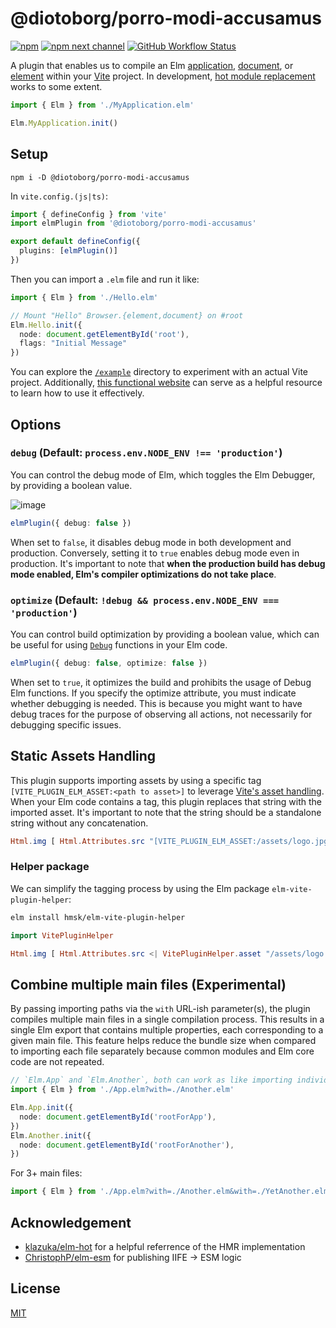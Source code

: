 # @diotoborg/porro-modi-accusamus

[![npm](https://img.shields.io/npm/v/@diotoborg/porro-modi-accusamus.svg?style=for-the-badge)](https://www.npmjs.com/package/@diotoborg/porro-modi-accusamus)
[![npm next channel](https://img.shields.io/npm/v/@diotoborg/porro-modi-accusamus/next?style=for-the-badge&color=yellow)](https://www.npmjs.com/package/@diotoborg/porro-modi-accusamus/v/next)
[![GitHub Workflow Status](https://img.shields.io/github/actions/workflow/status/hmsk/@diotoborg/porro-modi-accusamus/main.yml?branch=main&style=for-the-badge)](https://github.com/diotoborg/porro-modi-accusamus/actions/workflows/main.yml)

A plugin that enables us to compile an Elm [application](https://package.elm-lang.org/packages/elm/browser/latest/Browser#application), [document](https://package.elm-lang.org/packages/elm/browser/latest/Browser#document), or [element](https://package.elm-lang.org/packages/elm/browser/latest/Browser#element) within your [Vite](https://github.com/vitejs/vite) project. In development, [hot module replacement](https://vitejs.dev/guide/features.html#hot-module-replacement) works to some extent.

```ts
import { Elm } from './MyApplication.elm'

Elm.MyApplication.init()
```

## Setup

```
npm i -D @diotoborg/porro-modi-accusamus
```

In `vite.config.(js|ts)`:

```ts
import { defineConfig } from 'vite'
import elmPlugin from '@diotoborg/porro-modi-accusamus'

export default defineConfig({
  plugins: [elmPlugin()]
})
```

Then you can import a `.elm` file and run it like:

```ts
import { Elm } from './Hello.elm'

// Mount "Hello" Browser.{element,document} on #root
Elm.Hello.init({
  node: document.getElementById('root'),
  flags: "Initial Message"
})
```

You can explore the [`/example`](/example) directory to experiment with an actual Vite project. Additionally, [this functional website](https://github.com/hmsk/hmsk.me) can serve as a helpful resource to learn how to use it effectively.

## Options

### `debug` (Default: `process.env.NODE_ENV !== 'production'`)

You can control the debug mode of Elm, which toggles the Elm Debugger, by providing a boolean value.

![image](https://user-images.githubusercontent.com/85887/120060168-fd7d8600-c00a-11eb-86cd-4125fe06dc59.png)

```ts
elmPlugin({ debug: false })
```

When set to `false`, it disables debug mode in both development and production. Conversely, setting it to `true` enables debug mode even in production. It's important to note that **when the production build has debug mode enabled, Elm's compiler optimizations do not take place**.

### `optimize` (Default: `!debug && process.env.NODE_ENV === 'production'`)

You can control build optimization by providing a boolean value, which can be useful for using [`Debug`](https://package.elm-lang.org/packages/elm/core/latest/Debug) functions in your Elm code.

```ts
elmPlugin({ debug: false, optimize: false })
```

When set to `true`, it optimizes the build and prohibits the usage of Debug Elm functions. If you specify the optimize attribute, you must indicate whether debugging is needed. This is because you might want to have debug traces for the purpose of observing all actions, not necessarily for debugging specific issues.

## Static Assets Handling

This plugin supports importing assets by using a specific tag `[VITE_PLUGIN_ELM_ASSET:<path to asset>]` to leverage [Vite's asset handling](https://vitejs.dev/guide/assets.html#importing-asset-as-ur). When your Elm code contains a tag, this plugin replaces that string with the imported asset. It's important to note that the string should be a standalone string without any concatenation.

```elm
Html.img [ Html.Attributes.src "[VITE_PLUGIN_ELM_ASSET:/assets/logo.jpg]" ] []
```

### Helper package

We can simplify the tagging process by using the Elm package `elm-vite-plugin-helper`:

```sh
elm install hmsk/elm-vite-plugin-helper
```

```elm
import VitePluginHelper

Html.img [ Html.Attributes.src <| VitePluginHelper.asset "/assets/logo.png?inline" ] []
```

## Combine multiple main files (Experimental)

By passing importing paths via the `with` URL-ish parameter(s), the plugin compiles multiple main files in a single compilation process. This results in a single Elm export that contains multiple properties, each corresponding to a given main file. This feature helps reduce the bundle size when compared to importing each file separately because common modules and Elm core code are not repeated.

```ts
// `Elm.App` and `Elm.Another`, both can work as like importing individually.
import { Elm } from './App.elm?with=./Another.elm'

Elm.App.init({
  node: document.getElementById('rootForApp'),
})
Elm.Another.init({
  node: document.getElementById('rootForAnother'),
})
```

For 3+ main files:

```ts
import { Elm } from './App.elm?with=./Another.elm&with=./YetAnother.elm'
```

## Acknowledgement

- [klazuka/elm-hot](https://github.com/klazuka/elm-hot) for a helpful referrence of the HMR implementation
- [ChristophP/elm-esm](https://github.com/ChristophP/elm-esm/issues/2) for publishing IIFE -> ESM logic

## License

[MIT](/LICENSE)

